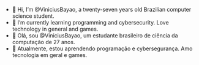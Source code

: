 - 👋 Hi, I’m @ViniciusBayao, a twenty-seven years old Brazilian computer science student.
- 🌱 I’m currently learning programming and cybersecurity. Love technology in general and games.
- 👋 Olá, sou @ViniciusBayao, um estudante brasileiro de ciência da computação de 27 anos.
- 🌱 Atualmente, estou aprendendo programação e cybersegurança. Amo tecnologia em geral e games.

<!---
ViniciusBayao/ViniciusBayao is a ✨ special ✨ repository because its `README.md` (this file) appears on your GitHub profile.
You can click the Preview link to take a look at your changes.
--->
